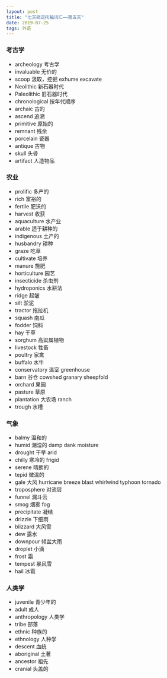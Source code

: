 ```yaml
---
layout: post
title: "七天搞定托福词汇——第五天"
date: 2019-07-25
tags: 外语   
---
```



### 考古学

* archeology 考古学
* invaluable 无价的
* scoop 汲取，挖掘 exhume excavate 
* Neolithic 新石器时代
* Paleolithic 旧石器时代
* chronological 按年代顺序
* archaic 古的
* ascend 追溯
* primitive 原始的
* remnant 残余
* porcelain 瓷器
* antique 古物
* skull 头骨
* artifact 人造物品

### 农业

* prolific 多产的
* rich 富裕的
* fertile 肥沃的
* harvest 收获
* aquaculture 水产业
* arable 适于耕种的
* indigenous 土产的
* husbandry 耕种
* graze 吃草
* cultivate 培养
* manure 施肥
* horticulture 园艺
* insecticide 杀虫剂
* hydroponics 水耕法
* ridge 起皱
* silt 淤泥
* tractor 拖拉机
* squash 南瓜 
* fodder 饲料
* hay 干草
* sorghum 高粱属植物
* livestock 牲畜
* poultry 家禽
* buffalo 水牛
* conservatory 温室 greenhouse 
* barn 谷仓 cowshed granary sheepfold
* orchard 果园
* pasture 草原
* plantation 大农场 ranch
* trough 水槽

### 气象

* balmy 温和的
* humid 潮湿的 damp dank moisture 
* drought 干旱 arid
* chilly 寒冷的 frigid 
* serene 晴朗的
* tepid  微温的
* gale 大风 hurricane breeze blast whirlwind typhoon tornado
* troposphere 对流层
* funnel 漏斗云
* smog 烟雾 fog
* precipitate 凝结
* drizzle 下细雨
* blizzard 大风雪
* dew 露水
* downpour 倾盆大雨
* droplet 小滴
* frost 霜
* tempest 暴风雪
* hail 冰雹


### 人类学

* juvenile 青少年的
* adult 成人
* anthropology 人类学
* tribe 部落
* ethnic 种族的
* ethnology 人种学
* descent 血统
* aboriginal 土著
* ancestor 祖先
* cranial 头盖的